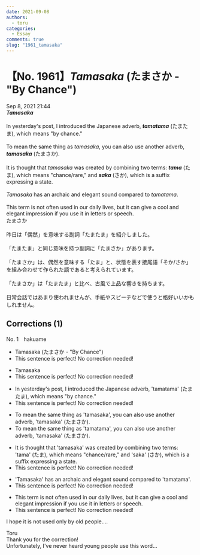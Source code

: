 ```yaml
---
date: 2021-09-08
authors:
  - toru
categories:
  - Essay
comments: true
slug: "1961_tamasaka"
---
```


# 【No. 1961】<strong><em>Tamasaka</em></strong> (たまさか - "By Chance")
<div class="date">Sep 8, 2021 21:44</div>
<div id="post"><div id="body_show_ori">
<strong><em>Tamasaka</em></strong><br/><br/>In yesterday's post, I introduced the Japanese adverb, <strong><em>tamatama</em></strong> (たまたま), which means "by chance."<br/><br/>To mean the same thing as <em>tamasaka</em>, you can also use another adverb, <strong><em>tamasaka</em></strong> (たまさか).<br/><br/>It is thought that <em>tamasaka</em> was created by combining two terms: <strong><em>tama</em></strong> (たま), which means "chance/rare," and <strong><em>saka</em></strong> (さか), which is a suffix expressing a state.<br/><br/><em>Tamasaka</em> has an archaic and elegant sound compared to <em>tamatama</em>.<br/><br/>This term is not often used in our daily lives, but it can give a cool and elegant impression if you use it in letters or speech.
</div></div>

<!-- more -->

<div id="post_ja"><div id="body_show_mo">
たまさか<br/><br/>昨日は「偶然」を意味する副詞「たまたま」を紹介しました。<br/><br/>「たまたま」と同じ意味を持つ副詞に「たまさか」があります。<br/><br/>「たまさか」は、偶然を意味する「たま」と、状態を表す接尾語「そか/さか」を組み合わせて作られた語であると考えられています。<br/><br/>「たまさか」は「たまたま」と比べ、古風で上品な響きを持ちます。<br/><br/>日常会話ではあまり使われませんが、手紙やスピーチなどで使うと格好いいかもしれません。
</div></div>

## Corrections (1)
<div id="block"><div class="first_name"> No. 1　<span class="just_name">hakuame</span></div><div id="block2">
<ul class="correction_field">
<li class="incorrect">Tamasaka (たまさか - "By Chance")</li>
<li class="corrected perfect">This sentence is perfect! No correction needed!</li>
</ul>
<ul class="correction_field">
<li class="incorrect">Tamasaka</li>
<li class="corrected perfect">This sentence is perfect! No correction needed!</li>
</ul>
<ul class="correction_field">
<li class="incorrect">In yesterday's post, I introduced the Japanese adverb, 'tamatama' (たまたま), which means "by chance."</li>
<li class="corrected perfect">This sentence is perfect! No correction needed!</li>
</ul>
<ul class="correction_field">
<li class="incorrect">To mean the same thing as 'tamasaka', you can also use another adverb, 'tamasaka' (たまさか).</li>
<li class="corrected correct">
To mean the same thing as '<span class="f_blue">tamatama</span>', you can also use another adverb, 'tamasaka' (たまさか).
</li>
</ul>
<ul class="correction_field">
<li class="incorrect">It is thought that 'tamasaka' was created by combining two terms: 'tama' (たま), which means "chance/rare," and 'saka' (さか), which is a suffix expressing a state.</li>
<li class="corrected perfect">This sentence is perfect! No correction needed!</li>
</ul>
<ul class="correction_field">
<li class="incorrect">'Tamasaka' has an archaic and elegant sound compared to 'tamatama'.</li>
<li class="corrected perfect">This sentence is perfect! No correction needed!</li>
</ul>
<ul class="correction_field">
<li class="incorrect">This term is not often used in our daily lives, but it can give a cool and elegant impression if you use it in letters or speech.</li>
<li class="corrected perfect">This sentence is perfect! No correction needed!</li>
</ul>
<p class="comment_small">
 I hope it is not used only by old people....
</p>

</div><div class="name"><span class="just_name">Toru</span><br>
Thank you for the correction!<br/>Unfortunately, I've never heard young people use this word...
</div>
</div>
